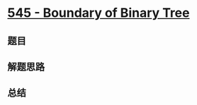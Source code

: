 # [545 - Boundary of Binary Tree](https://leetcode.com/problems/boundary-of-binary-tree/)

## 题目


## 解题思路


## 总结


